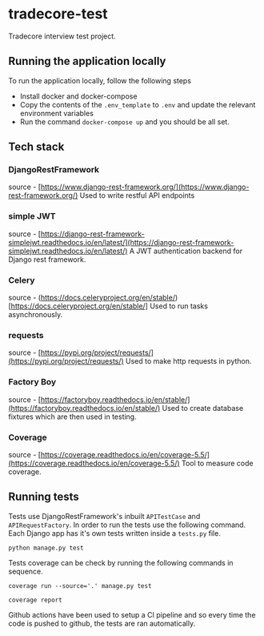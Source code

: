 # tradecore-test
Tradecore interview test project.

## Running the application locally

To run the application locally, follow the following steps

+ Install docker and docker-compose
+ Copy the contents of the `.env_template` to `.env` and update the
relevant environment variables
+ Run the command `docker-compose up` and you should be all set. 

## Tech stack 

### DjangoRestFramework
source - [https://www.django-rest-framework.org/](https://www.django-rest-framework.org/)
Used to write restful API endpoints

### simple JWT
source - [https://django-rest-framework-simplejwt.readthedocs.io/en/latest/](https://django-rest-framework-simplejwt.readthedocs.io/en/latest/)
A JWT authentication backend for Django rest framework. 

### Celery
source - (https://docs.celeryproject.org/en/stable/)[https://docs.celeryproject.org/en/stable/]
Used to run tasks asynchronously. 

### requests
source - [https://pypi.org/project/requests/](https://pypi.org/project/requests/)
Used to make http requests in python. 

### Factory Boy 
source - [https://factoryboy.readthedocs.io/en/stable/](https://factoryboy.readthedocs.io/en/stable/)
Used to create database fixtures which are then used in testing.

### Coverage
source - [https://coverage.readthedocs.io/en/coverage-5.5/](https://coverage.readthedocs.io/en/coverage-5.5/)
Tool to measure code coverage.

## Running tests

Tests use DjangoRestFramework's inbuilt `APITestCase` and `APIRequestFactory`. In order to run 
the tests use the following command. 
Each Django app has it's own tests written inside a `tests.py` file.

```
python manage.py test
```

Tests coverage can be check by running the following commands in sequence. 

```
coverage run --source='.' manage.py test
```
```
coverage report
```

Github actions have been used to setup a CI pipeline and so every time the code is pushed 
to github, the tests are ran automatically. 

